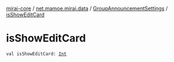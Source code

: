 [mirai-core](../../index.md) / [net.mamoe.mirai.data](../index.md) / [GroupAnnouncementSettings](index.md) / [isShowEditCard](./is-show-edit-card.md)

# isShowEditCard

`val isShowEditCard: `[`Int`](https://kotlinlang.org/api/latest/jvm/stdlib/kotlin/-int/index.html)